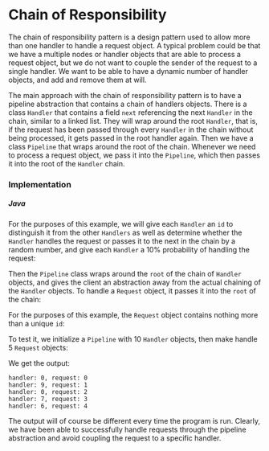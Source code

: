 # Chain of Responsibility

The chain of responsibility pattern is a design pattern used to allow more than one handler to 
handle a request object. A typical problem could be that we have a multiple nodes or handler 
objects that are able to process a request object, but we do not want to couple the sender of the
request to a single handler. We want to be able to have a dynamic number of handler objects, and 
add and remove them at will.

The main approach with the chain of responsibility pattern is to have a pipeline abstraction that
contains a chain of handlers objects. There is a class `Handler` that contains a field `next` 
referencing the next `Handler` in the chain, similar to a linked list. They will wrap around the 
root `Handler`, that is, if the request has been passed through every `Handler` in the chain 
without being processed, it gets passed in the root handler again. Then we have a class `Pipeline` 
that wraps around the root of the chain. Whenever we need to process a request object, we pass it
into the `Pipeline`, which then passes it into the root of the `Handler` chain.

### Implementation

##### Java

For the purposes of this example, we will give each `Handler` an `id` to distinguish it from the 
other `Handlers` as well as determine whether the `Handler` handles the request or passes it to the
next in the chain by a random number, and give each `Handler` a 10% probability of handling the 
request:

<script src="https://gist.github.com/eliucs/5fb1558b2e7996c0ad20ea691631ec3b.js"></script>

Then the `Pipeline` class wraps around the `root` of the chain of `Handler` objects, and gives the 
client an abstraction away from the actual chaining of the `Handler` objects. To handle a 
`Request` object, it passes it into the `root` of the chain:

<script src="https://gist.github.com/eliucs/1a96ec4ab4a5e1435fdb8a257d914520.js"></script>

For the purposes of this example, the `Request` object contains nothing more than a unique `id`:

<script src="https://gist.github.com/eliucs/7bd9da7ade521a931191c2d2c355b1d0.js"></script>

To test it, we initialize a `Pipeline` with 10 `Handler` objects, then make handle 5 `Request` 
objects:

<script src="https://gist.github.com/eliucs/af34fbc99db37252ff4ae85e3bd41c05.js"></script>

We get the output:

```
handler: 0, request: 0
handler: 9, request: 1
handler: 0, request: 2
handler: 7, request: 3
handler: 6, request: 4
```

The output will of course be different every time the program is run. Clearly, we have been able
to successfully handle requests through the pipeline abstraction and avoid coupling the request to
a specific handler. 
